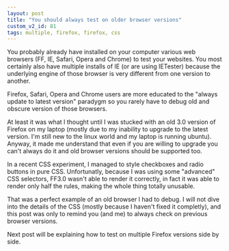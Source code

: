 ```yaml
---
layout: post
title: "You should always test on older browser versions"
custom_v2_id: 81
tags: multiple, firefox, firefox, css
---
```


You probably already have installed on your computer various web browsers (FF,
IE, Safari, Opera and Chrome) to test your websites. You most certainly also
have multiple installs of IE (or are using IETester) because the underlying
engine of those browser is very different from one version to another.

Firefox, Safari, Opera and Chrome users are more educated to the "always
update to latest version" paradygm so you rarely have to debug old and obscure
version of those browsers.

At least it was what I thought until I was stucked with an old 3.0 version of
Firefox on my laptop (mostly due to my inability to upgrade to the latest
version. I'm still new to the linux world and my laptop is running ubuntu).
Anyway, it made me understand that even if you are willing to upgrade you
can't always do it and old browser versions should be supported too.

In a recent CSS experiment, I managed to style checkboxes and radio buttons in
pure CSS. Unfortunatly, because I was using some "advanced" CSS selectors,
FF3.0 wasn't able to render it correctly, in fact it was able to render only
half the rules, making the whole thing totally unusable.

That was a perfect example of an old browser I had to debug. I will not dive
into the details of the CSS (mostly because I haven't fixed it completly), and
this post was only to remind you (and me) to always check on previous browser
versions.

Next post will be explaining how to test on multiple Firefox versions side by
side.